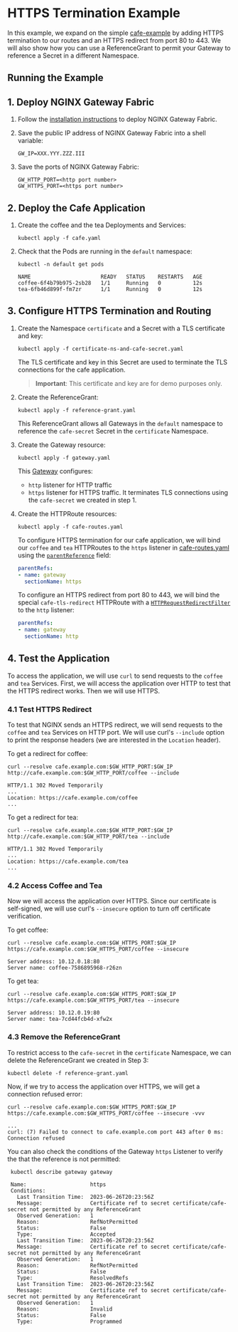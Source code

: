 # HTTPS Termination Example

In this example, we expand on the simple [cafe-example](../cafe-example) by adding HTTPS termination to our routes and
an HTTPS redirect from port 80 to 443. We will also show how you can use a ReferenceGrant to permit your Gateway to
reference a Secret in a different Namespace.

## Running the Example

## 1. Deploy NGINX Gateway Fabric

1. Follow the [installation instructions](https://docs.nginx.com/nginx-gateway-fabric/installation/) to deploy NGINX Gateway Fabric.

1. Save the public IP address of NGINX Gateway Fabric into a shell variable:

   ```text
   GW_IP=XXX.YYY.ZZZ.III
   ```

1. Save the ports of NGINX Gateway Fabric:

   ```text
   GW_HTTP_PORT=<http port number>
   GW_HTTPS_PORT=<https port number>
   ```

## 2. Deploy the Cafe Application

1. Create the coffee and the tea Deployments and Services:

   ```shell
   kubectl apply -f cafe.yaml
   ```

1. Check that the Pods are running in the `default` namespace:

   ```shell
   kubectl -n default get pods
   ```

   ```text
   NAME                      READY   STATUS    RESTARTS   AGE
   coffee-6f4b79b975-2sb28   1/1     Running   0          12s
   tea-6fb46d899f-fm7zr      1/1     Running   0          12s
   ```

## 3. Configure HTTPS Termination and Routing

1. Create the Namespace `certificate` and a Secret with a TLS certificate and key:

   ```shell
   kubectl apply -f certificate-ns-and-cafe-secret.yaml
   ```

   The TLS certificate and key in this Secret are used to terminate the TLS connections for the cafe application.
   > **Important**: This certificate and key are for demo purposes only.

1. Create the ReferenceGrant:

   ```shell
   kubectl apply -f reference-grant.yaml
   ```

   This ReferenceGrant allows all Gateways in the `default` namespace to reference the `cafe-secret` Secret in
   the `certificate` Namespace.

1. Create the Gateway resource:

   ```shell
   kubectl apply -f gateway.yaml
   ```

   This [Gateway](./gateway.yaml) configures:
    - `http` listener for HTTP traffic
    - `https` listener for HTTPS traffic. It terminates TLS connections using the `cafe-secret` we created in step 1.

1. Create the HTTPRoute resources:

   ```shell
   kubectl apply -f cafe-routes.yaml
   ```

   To configure HTTPS termination for our cafe application, we will bind our `coffee` and `tea` HTTPRoutes to
   the `https` listener in [cafe-routes.yaml](./cafe-routes.yaml) using
   the [`parentReference`](https://gateway-api.sigs.k8s.io/references/spec/#gateway.networking.k8s.io/v1.ParentReference)
   field:

   ```yaml
   parentRefs:
   - name: gateway
     sectionName: https
   ```

   To configure an HTTPS redirect from port 80 to 443, we will bind the special `cafe-tls-redirect` HTTPRoute with
   a [`HTTPRequestRedirectFilter`](https://gateway-api.sigs.k8s.io/references/spec/#gateway.networking.k8s.io/v1.HTTPRequestRedirectFilter)
   to the `http` listener:

   ```yaml
   parentRefs:
   - name: gateway
     sectionName: http
   ```

## 4. Test the Application

To access the application, we will use `curl` to send requests to the `coffee` and `tea` Services. First, we will access
the application over HTTP to test that the HTTPS redirect works. Then we will use HTTPS.

### 4.1 Test HTTPS Redirect

To test that NGINX sends an HTTPS redirect, we will send requests to the `coffee` and `tea` Services on HTTP port. We
will use curl's `--include` option to print the response headers (we are interested in the `Location` header).

To get a redirect for coffee:

```shell
curl --resolve cafe.example.com:$GW_HTTP_PORT:$GW_IP http://cafe.example.com:$GW_HTTP_PORT/coffee --include
```

```text
HTTP/1.1 302 Moved Temporarily
...
Location: https://cafe.example.com/coffee
...
```

To get a redirect for tea:

```shell
curl --resolve cafe.example.com:$GW_HTTP_PORT:$GW_IP http://cafe.example.com:$GW_HTTP_PORT/tea --include
```

```text
HTTP/1.1 302 Moved Temporarily
...
Location: https://cafe.example.com/tea
...
```

### 4.2 Access Coffee and Tea

Now we will access the application over HTTPS. Since our certificate is self-signed, we will use curl's `--insecure`
option to turn off certificate verification.

To get coffee:

```shell
curl --resolve cafe.example.com:$GW_HTTPS_PORT:$GW_IP https://cafe.example.com:$GW_HTTPS_PORT/coffee --insecure
```

```text
Server address: 10.12.0.18:80
Server name: coffee-7586895968-r26zn
```

To get tea:

```shell
curl --resolve cafe.example.com:$GW_HTTPS_PORT:$GW_IP https://cafe.example.com:$GW_HTTPS_PORT/tea --insecure
```

```text
Server address: 10.12.0.19:80
Server name: tea-7cd44fcb4d-xfw2x
```

### 4.3 Remove the ReferenceGrant

To restrict access to the `cafe-secret` in the `certificate` Namespace, we can delete the ReferenceGrant we created in
Step 3:

```shell
kubectl delete -f reference-grant.yaml
```

Now, if we try to access the application over HTTPS, we will get a connection refused error:

```shell
curl --resolve cafe.example.com:$GW_HTTPS_PORT:$GW_IP https://cafe.example.com:$GW_HTTPS_PORT/coffee --insecure -vvv
```

```text
...
curl: (7) Failed to connect to cafe.example.com port 443 after 0 ms: Connection refused
```


You can also check the conditions of the Gateway `https` Listener to verify the that the reference is not permitted:

```shell
 kubectl describe gateway gateway
```

```text
 Name:                    https
 Conditions:
   Last Transition Time:  2023-06-26T20:23:56Z
   Message:               Certificate ref to secret certificate/cafe-secret not permitted by any ReferenceGrant
   Observed Generation:   1
   Reason:                RefNotPermitted
   Status:                False
   Type:                  Accepted
   Last Transition Time:  2023-06-26T20:23:56Z
   Message:               Certificate ref to secret certificate/cafe-secret not permitted by any ReferenceGrant
   Observed Generation:   1
   Reason:                RefNotPermitted
   Status:                False
   Type:                  ResolvedRefs
   Last Transition Time:  2023-06-26T20:23:56Z
   Message:               Certificate ref to secret certificate/cafe-secret not permitted by any ReferenceGrant
   Observed Generation:   1
   Reason:                Invalid
   Status:                False
   Type:                  Programmed
```
